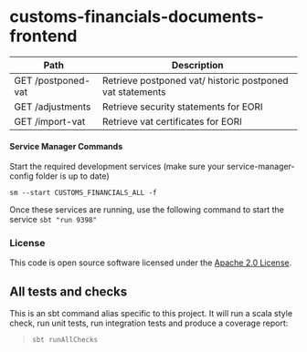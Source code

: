 
# customs-financials-documents-frontend

| Path                                                                   | Description                                                                                       |
| ---------------------------------------------------------------------  | ------------------------------------------------------------------------------------------------- |
| GET  /postponed-vat                                                    | Retrieve postponed vat/ historic postponed vat statements                                                |                
| GET  /adjustments                                                      | Retrieve security statements for EORI                                                          |                
| GET  /import-vat                                                       | Retrieve vat certificates for EORI                                                          |                


#### Service Manager Commands

Start the required development services (make sure your service-manager-config folder is up to date)

    sm --start CUSTOMS_FINANCIALS_ALL -f

Once these services are running, use the following command to start the service `sbt "run 9398"`
    
### License

This code is open source software licensed under the [Apache 2.0 License]("http://www.apache.org/licenses/LICENSE-2.0.html").

## All tests and checks

This is an sbt command alias specific to this project. It will run a scala style check, run unit tests, run integration tests and produce a coverage report:

> `sbt runAllChecks`